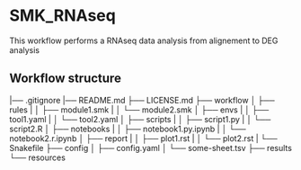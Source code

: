 # SMK_RNAseq

This workflow performs a RNAseq data analysis from alignement to DEG analysis

## Workflow structure

  |── .gitignore
  |── README.md
  ├── LICENSE.md
  ├── workflow
  │   ├── rules
  |   │   ├── module1.smk
  |   │   └── module2.smk
  │   ├── envs
  |   │   ├── tool1.yaml
  |   │   └── tool2.yaml
  │   ├── scripts
  |   │   ├── script1.py
  |   │   └── script2.R
  │   ├── notebooks
  |   │   ├── notebook1.py.ipynb
  |   │   └── notebook2.r.ipynb
  │   ├── report
  |   │   ├── plot1.rst
  |   │   └── plot2.rst
  |   └── Snakefile
  ├── config
  │   ├── config.yaml
  │   └── some-sheet.tsv
  ├── results
  └── resources
